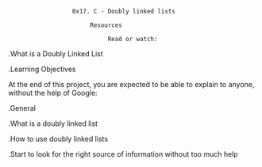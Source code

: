                       0x17. C - Doubly linked lists

                           Resources

                                Read or watch:


   .What is a Doubly Linked List

   .Learning Objectives

  At the end of this project, you are expected to be able to explain to anyone, without the help of Google:


   .General

   .What is a doubly linked list

   .How to use doubly linked lists

   .Start to look for the right source of information without too much help

